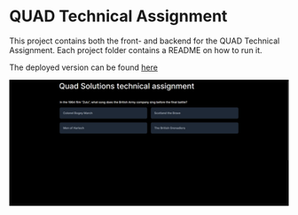 # QUAD Technical Assignment

This project contains both the front- and backend for the QUAD Technical Assignment. Each project folder contains a README on how to run it.

The deployed version can be found [here](https://qs.lukasoft.nl)

<img src="./frontend.png"/>
